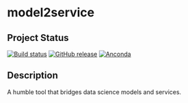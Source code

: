 # model2service

## Project Status

[![Build status](https://img.shields.io/travis/KEHANG/model2service/master.svg)](https://travis-ci.org/KEHANG/model2service)
[![GitHub release](https://img.shields.io/github/release/KEHANG/model2service.svg)](https://github.com/KEHANG/model2service/releases)
[![Anconda](https://img.shields.io/conda/v/KEHANG/m2s.svg)](https://anaconda.org/KEHANG/m2s)

## Description
A humble tool that bridges data science models and services.